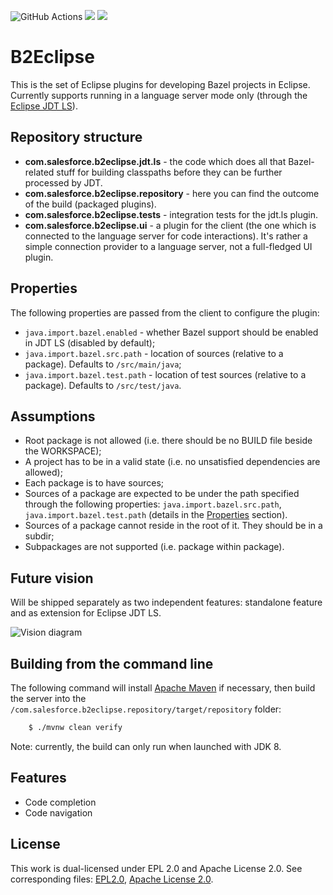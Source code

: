![GitHub Actions](https://github.com/salesforce/bazel-eclipse-ls/workflows/build/badge.svg)
[![](https://img.shields.io/badge/license-Apache%202-blue.svg)](https://www.apache.org/licenses/LICENSE-2.0)
[![](https://img.shields.io/badge/license-EPL%202-blue.svg)](http://www.eclipse.org/legal/epl-v20.html)

B2Eclipse
===========================

This is the set of Eclipse plugins for developing Bazel projects in Eclipse. Currently supports running in a language server mode only (through the [Eclipse JDT LS](https://github.com/eclipse/eclipse.jdt.ls)).

Repository structure
--------------------
- **com.salesforce.b2eclipse.jdt.ls** - the code which does all that Bazel-related stuff for building classpaths before they can be further processed by JDT.
- **com.salesforce.b2eclipse.repository** - here you can find the outcome of the build (packaged plugins).
- **com.salesforce.b2eclipse.tests** - integration tests for the jdt.ls plugin.
- **com.salesforce.b2eclipse.ui** - a plugin for the client (the one which is connected to the language server for code interactions). It's rather a simple connection provider to a language server, not a full-fledged UI plugin.

Properties
----------
The following properties are passed from the client to configure the plugin:
- `java.import.bazel.enabled` - whether Bazel support should be enabled in JDT LS (disabled by default);
- `java.import.bazel.src.path` - location of sources (relative to a package). Defaults to `/src/main/java`;
- `java.import.bazel.test.path` - location of test sources (relative to a package). Defaults to `/src/test/java`.

Assumptions
-----------
- Root package is not allowed (i.e. there should be no BUILD file beside the WORKSPACE);
- A project has to be in a valid state (i.e. no unsatisfied  dependencies are allowed);
- Each package is to have sources;
- Sources of a package are expected to be under the path specified through the following properties: `java.import.bazel.src.path`, `java.import.bazel.test.path` (details in the [Properties](#properties) section).
- Sources of a package cannot reside in the root of it. They should be in a subdir;
- Subpackages are not supported (i.e. package within package).

Future vision
-------------
Will be shipped separately as two independent features: standalone feature and as extension for Eclipse JDT LS.

![Vision diagram](../assets/images/vision-diagram.png?raw=true)

Building from the command line
----------------------------

The following command will install [Apache Maven](https://maven.apache.org/) if necessary, then build the server into the  `/com.salesforce.b2eclipse.repository/target/repository` folder:
```bash
    $ ./mvnw clean verify
````
Note: currently, the build can only run when launched with JDK 8.

Features
--------------
* Code completion
* Code navigation

License
-------
This work is dual-licensed under EPL 2.0 and Apache License 2.0. See corresponding files:
[EPL2.0](LICENSE-EPL2.0.txt), [Apache License 2.0](LICENSE-APACHE2.0.txt).
